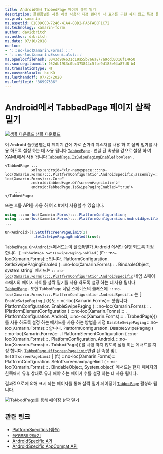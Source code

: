 ```yaml
---
title: Android에서 TabbedPage 페이지 살짝 밀기
description: 플랫폼별를 사용 하면 사용자 지정 렌더러 나 효과를 구현 하지 않고 특정 플랫폼 에서만 사용할 수 있는 기능을 사용할 수 있습니다. 이 문서에서는 TabbedPage의 페이지 간에 가로 손가락 제스처를 사용 하 여 살짝 밀기를 사용 하는 Android 플랫폼별를 사용 하는 방법을 설명 합니다.
ms.prod: xamarin
ms.assetid: D1C09CCB-7246-41A4-8BD2-FA6FABCF1C72
ms.technology: xamarin-forms
author: davidbritch
ms.author: dabritch
ms.date: 07/10/2018
no-loc:
- ':::no-loc(Xamarin.Forms):::'
- ':::no-loc(Xamarin.Essentials):::'
ms.openlocfilehash: 0043d90e631c19a55b766a877a9cd30316f14650
ms.sourcegitcommit: 952db1983c0bc373844c5fbe9d185e04a87d8fb4
ms.translationtype: MT
ms.contentlocale: ko-KR
ms.lasthandoff: 07/23/2020
ms.locfileid: "86997386"
---
```

# <a name="tabbedpage-page-swiping-on-android"></a>Android에서 TabbedPage 페이지 살짝 밀기

[![샘플 다운로드](~/media/shared/download.png) 샘플 다운로드](https://docs.microsoft.com/samples/xamarin/xamarin-forms-samples/userinterface-platformspecifics)

이 Android 플랫폼별는의 페이지 간에 가로 손가락 제스처를 사용 하 여 살짝 밀기를 사용 하도록 설정 하는 데 사용 됩니다 [`TabbedPage`](xref::::no-loc(Xamarin.Forms):::.TabbedPage) . 연결 된 속성을 값으로 설정 하 여 XAML에서 사용 됩니다 [`TabbedPage.IsSwipePagingEnabled`](xref::::no-loc(Xamarin.Forms):::.PlatformConfiguration.AndroidSpecific.TabbedPage.IsSwipePagingEnabledProperty) `boolean` .

```xaml
<TabbedPage ...
            xmlns:android="clr-namespace::::no-loc(Xamarin.Forms):::.PlatformConfiguration.AndroidSpecific;assembly=:::no-loc(Xamarin.Forms):::.Core"
            android:TabbedPage.OffscreenPageLimit="2"
            android:TabbedPage.IsSwipePagingEnabled="true">
    ...
</TabbedPage>
```

또는 흐름 API를 사용 하 여 c #에서 사용할 수 있습니다.

```csharp
using :::no-loc(Xamarin.Forms):::.PlatformConfiguration;
using :::no-loc(Xamarin.Forms):::.PlatformConfiguration.AndroidSpecific;
...

On<Android>().SetOffscreenPageLimit(2)
             .SetIsSwipePagingEnabled(true);
```

`TabbedPage.On<Android>`메서드는이 플랫폼별가 Android 에서만 실행 되도록 지정 합니다. [ `TabbedPage.SetIsSwipePagingEnabled` ] (F: :::no-loc(Xamarin.Forms)::: 입니다. PlatformConfiguration. SetIsSwipePagingEnabled ( :::no-loc(Xamarin.Forms)::: . BindableObject, system.string) 메서드는 [`:::no-loc(Xamarin.Forms):::.PlatformConfiguration.AndroidSpecific`](xref::::no-loc(Xamarin.Forms):::.PlatformConfiguration.AndroidSpecific) 네임 스페이스에서의 페이지 사이를 살짝 밀기를 사용 하도록 설정 하는 데 사용 됩니다 [`TabbedPage`](xref::::no-loc(Xamarin.Forms):::.TabbedPage) . 또한 `TabbedPage` 네임 스페이스의 클래스에 `:::no-loc(Xamarin.Forms):::.PlatformConfiguration.AndroidSpecific` 는 [ `EnableSwipePaging` ] (f:)도 :::no-loc(Xamarin.Forms)::: 있습니다. PlatformConfiguration. EnableSwipePaging ( :::no-loc(Xamarin.Forms)::: . IPlatformElementConfiguration { :::no-loc(Xamarin.Forms)::: . PlatformConfiguration. Android, :::no-loc(Xamarin.Forms)::: . TabbedPage}))를 사용 하도록 설정 하는 메서드를 사용 하는 방법을 지정 `DisableSwipePaging` :::no-loc(Xamarin.Forms)::: 합니다. PlatformConfiguration. DisableSwipePaging ( :::no-loc(Xamarin.Forms)::: . IPlatformElementConfiguration { :::no-loc(Xamarin.Forms)::: . PlatformConfiguration. Android, :::no-loc(Xamarin.Forms)::: . TabbedPage}))를 사용 하지 않도록 설정 하는 메서드를 지정 합니다. [`TabbedPage.OffscreenPageLimit`](xref::::no-loc(Xamarin.Forms):::.PlatformConfiguration.AndroidSpecific.TabbedPage.OffscreenPageLimitProperty)연결 된 속성 및 [ `SetOffscreenPageLimit` ] (f:) :::no-loc(Xamarin.Forms)::: PlatformConfiguration. Setoffscreenandpagelimit ( :::no-loc(Xamarin.Forms)::: . BindableObject, System.object) 메서드는 현재 페이지의 한쪽에서 유휴 상태로 유지 해야 하는 페이지 수를 설정 하는 데 사용 됩니다.

결과적으로에 의해 표시 되는 페이지를 통해 살짝 밀기 페이징이 [`TabbedPage`](xref::::no-loc(Xamarin.Forms):::.TabbedPage) 활성화 됩니다.

![TabbedPage를 통해 페이징 살짝 밀기](tabbedpage-page-swiping-images/tabbedpage-swipe.png)

## <a name="related-links"></a>관련 링크

- [PlatformSpecifics (샘플)](https://docs.microsoft.com/samples/xamarin/xamarin-forms-samples/userinterface-platformspecifics)
- [플랫폼별 만들기](~/xamarin-forms/platform/platform-specifics/index.md#creating-platform-specifics)
- [AndroidSpecific API](xref::::no-loc(Xamarin.Forms):::.PlatformConfiguration.AndroidSpecific)
- [AndroidSpecific AppCompat API](xref::::no-loc(Xamarin.Forms):::.PlatformConfiguration.AndroidSpecific.AppCompat)
